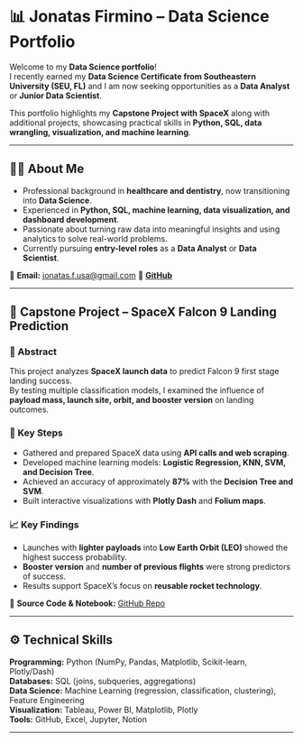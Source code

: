 # 📊 Jonatas Firmino – Data Science Portfolio  

Welcome to my **Data Science portfolio**!  
I recently earned my **Data Science Certificate from Southeastern University (SEU, FL)** and I am now seeking opportunities as a **Data Analyst** or **Junior Data Scientist**.  

This portfolio highlights my **Capstone Project with SpaceX** along with additional projects, showcasing practical skills in **Python, SQL, data wrangling, visualization, and machine learning**.  

---

## 👨‍💻 About Me  

- Professional background in **healthcare and dentistry**, now transitioning into **Data Science**.  
- Experienced in **Python, SQL, machine learning, data visualization, and dashboard development**.  
- Passionate about turning raw data into meaningful insights and using analytics to solve real-world problems.  
- Currently pursuing **entry-level roles** as a **Data Analyst** or **Data Scientist**.  

📧 **Email:** jonatas.f.usa@gmail.com 
🔗 **[GitHub](https://github.com/jonatasfps)**  

---

## 🚀 Capstone Project – SpaceX Falcon 9 Landing Prediction  

### 📌 Abstract  
This project analyzes **SpaceX launch data** to predict Falcon 9 first stage landing success.  
By testing multiple classification models, I examined the influence of **payload mass, launch site, orbit, and booster version** on landing outcomes.  

### 🔑 Key Steps  
- Gathered and prepared SpaceX data using **API calls and web scraping**.  
- Developed machine learning models: **Logistic Regression, KNN, SVM, and Decision Tree**.  
- Achieved an accuracy of approximately **87%** with the **Decision Tree and SVM**.  
- Built interactive visualizations with **Plotly Dash** and **Folium maps**.  

### 📈 Key Findings  
- Launches with **lighter payloads** into **Low Earth Orbit (LEO)** showed the highest success probability.  
- **Booster version** and **number of previous flights** were strong predictors of success.  
- Results support SpaceX’s focus on **reusable rocket technology**.  

📂 **Source Code & Notebook:** [GitHub Repo](https://github.com/jonatasfps)  

---

## ⚙️ Technical Skills  

**Programming:** Python (NumPy, Pandas, Matplotlib, Scikit-learn, Plotly/Dash)  
**Databases:** SQL (joins, subqueries, aggregations)  
**Data Science:** Machine Learning (regression, classification, clustering), Feature Engineering  
**Visualization:** Tableau, Power BI, Matplotlib, Plotly  
**Tools:** GitHub, Excel, Jupyter, Notion  

---

